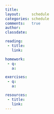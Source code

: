 ```yaml
---
title:
layout:     schedule
categories: schedule
comments:   true
author:
classdate:

reading:
 - title:
   link:

homework:
 - q:
   a:

exercises:
 - q:
   a:

resources:
 - title:
   link:
---
```

